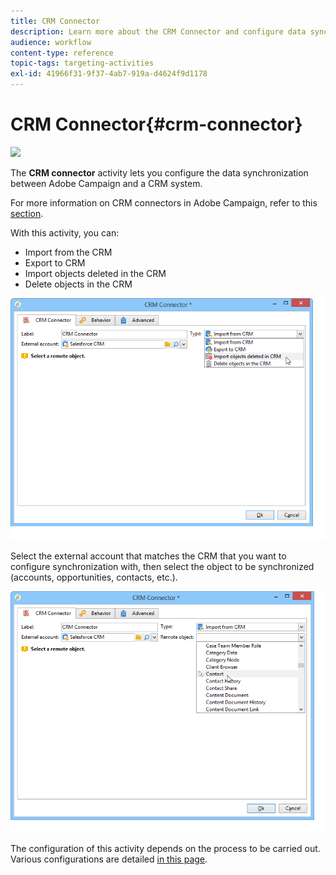 ```yaml
---
title: CRM Connector
description: Learn more about the CRM Connector and configure data synchronization
audience: workflow
content-type: reference
topic-tags: targeting-activities
exl-id: 41966f31-9f37-4ab7-919a-d4624f9d1178
---
```

# CRM Connector{#crm-connector}

![](assets/do-not-localize/common.svg)

The **CRM connector** activity lets you configure the data synchronization between Adobe Campaign and a CRM system.

For more information on CRM connectors in Adobe Campaign, refer to this [section](../../../v7/platform/using/crm-connectors.md).

With this activity, you can:

* Import from the CRM
* Export to CRM
* Import objects deleted in the CRM
* Delete objects in the CRM

![](assets/crm_task_select_op.png)

Select the external account that matches the CRM that you want to configure synchronization with, then select the object to be synchronized (accounts, opportunities, contacts, etc.).

![](assets/crm_task_select_obj.png)

The configuration of this activity depends on the process to be carried out. Various configurations are detailed [in this page](../../../v7/platform/using/crm-data-sync.md).
